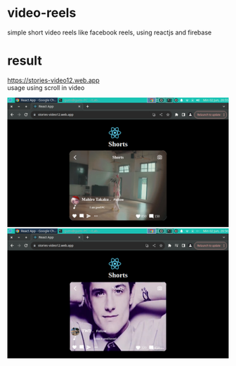 # video-reels
simple short video reels like facebook reels, using reactjs and firebase

# result
https://stories-video12.web.app <br>
usage using scroll in video

![](Screenshot_2024-06-02_20-55-45.png)
![](Screenshot_2024-06-02_20-57-00.png)
